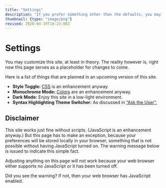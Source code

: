```yaml
---
title: "Settings"
description: "If you prefer something other than the defaults, you may customize this site."
thumbnail: {type: "image/png"}
revised: 2020-04-19T18:23:00Z
---
```


# Settings

You may customize this site, at least in theory. The reality however is, right now this page serves as a placeholder for changes to come.

Here is a list of things that are planned in an upcoming version of this site.

- **Style Toggle:** [CSS](/2020/css-naked-day) is an enhancement anyway.
- **Monochrome Mode:** [Colors](/2019/we-are-web-clerks#comment-9) are an enhancement anyway.
- **Dark Mode:** Enjoy this site in a low-light environment.
- **Syntax Highlighting Theme Switcher:**  As discussed in [“Ask the User”.](/2019/ask-the-user)

## Disclaimer

This site works just fine without scripts. (JavaScript is an enhancement anyway.) But this page has to make an exception, because your preferences will be stored locally in your browser, something that is not possible without having JavaScript turned on. The warning message below is issued to indicate this simple fact.

<noscript>

Adjusting anything on this page will not work because your web browser either supports no JavaScript or it has been turned off.

</noscript>

Did you see the warning? If not, then your web browser has JavaScript enabled.
